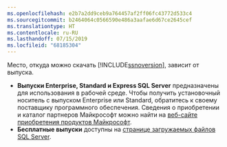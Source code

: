 ```yaml
---
ms.openlocfilehash: e2b7a2dd9ceb9a764457af2ff06fc43772d533c4
ms.sourcegitcommit: b2464064c0566590e486a3aafae6d67ce2645cef
ms.translationtype: HT
ms.contentlocale: ru-RU
ms.lasthandoff: 07/15/2019
ms.locfileid: "68185304"
---
```

Место, откуда можно скачать [!INCLUDE[ssnoversion](ssnoversion-md.md)], зависит от выпуска.

* **Выпуски Enterprise, Standard и Express SQL Server** предназначены для использования в рабочей среде. Чтобы получить установочный носитель с выпуском Enterprise или Standard, обратитесь к своему поставщику программного обеспечения. Сведения о приобретении и каталог партнеров Майкрософт можно найти на [веб-сайте приобретения продуктов Майкрософт](https://www.microsoft.com/en-us/server-cloud/products/sql-server/overview.aspx). 
* **Бесплатные выпуски** доступны на [странице загружаемых файлов SQL Server](https://www.microsoft.com/sql-server/sql-server-downloads).
